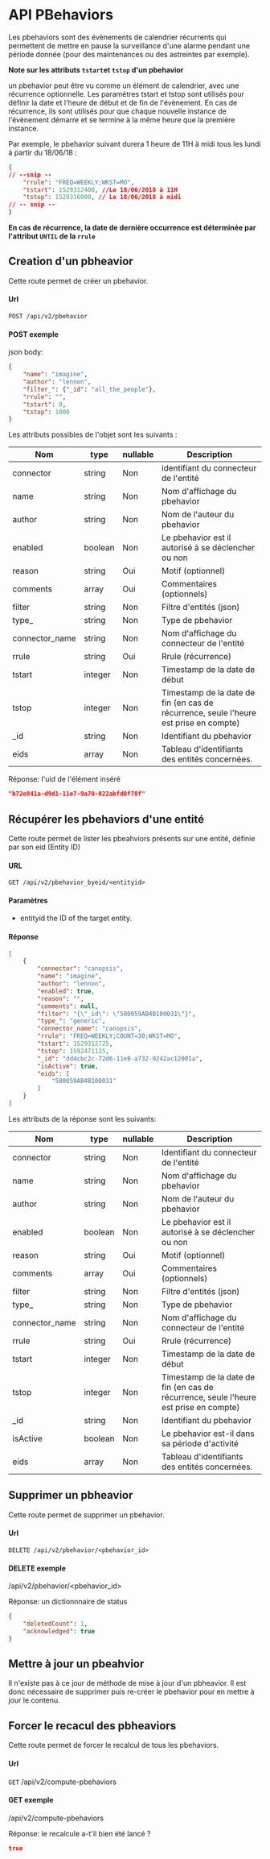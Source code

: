 # API PBehaviors

Les pbehaviors sont des évènements de calendrier récurrents qui permettent de mettre en pause la surveillance d'une alarme pendant une période donnée (pour des maintenances ou des astreintes par exemple).


**Note sur les attributs `tstart`et `tstop` d'un pbehavior**

un pbehavior peut être vu comme un élément de calendrier, avec une récurrence optionnelle. Les paramètres tstart et tstop sont utilisés pour définir la date et l'heure de début et de fin de l'évènement. En cas de récurrence, ils sont utilisés pour que chaque nouvelle instance de l'évènement démarre et se termine à la même heure que la première instance.

Par exemple, le pbehavior suivant durera 1 heure de 11H à midi tous les lundi à partir du 18/06/18 :

```json
{
// --snip --
	"rrule": "FREQ=WEEKLY;WKST=MO",
	"tstart": 1529312400, //Le 18/06/2018 à 11H
    "tstop": 1529316000, // Le 18/06/2018 à midi
// -- snip --
}
```

**En cas de récurrence, la date de dernière occurrence est déterminée par l'attribut `UNTIL` de la `rrule`**


## Creation d'un pbheavior

Cette route permet de créer un pbehavior.

#### Url

  `POST /api/v2/pbehavior`

#### POST exemple

json body:

```json
{
    "name": "imagine",
    "author": "lennon",
    "filter_": {"_id": "all_the_people"},
    "rrule": "",
    "tstart": 0,
    "tstop": 1000
}
```

Les attributs possibles de l'objet sont les suivants :


| Nom            | type    | nullable | Description                                                                           |
|----------------|---------|----------|---------------------------------------------------------------------------------------|
| connector      | string  | Non      | identifiant du connecteur de l'entité                                                 |
| name           | string  | Non      | Nom d'affichage du pbehavior                                                          |
| author         | string  | Non      | Nom de l'auteur du pbehavior                                                          |
| enabled        | boolean | Non      | Le pbehavior est il autorisé à se déclencher ou non                                   |
| reason         | string  | Oui      | Motif (optionnel)                                                                     |
| comments       | array   | Oui      | Commentaires (optionnels)                                                             |
| filter         | string  | Non      | Filtre d'entités (json)                                                               |
| type_          | string  | Non      | Type de pbehavior                                                                     |
| connector_name | string  | Non      | Nom d'affichage du connecteur de l'entité                                             |
| rrule          | string  | Oui      | Rrule (récurrence)                                                                    |
| tstart         | integer | Non      | Timestamp de la date de début                                                         |
| tstop          | integer | Non      | Timestamp de la date de fin (en cas de récurrence, seule l'heure est prise en compte) |
| _id            | string  | Non      | Identifiant du pbehavior                                                              |
| eids           | array   | Non      | Tableau d'identifiants des entités concernées.                                        |

Réponse: l'uid de l'élément inséré

```json
"b72e841a-d9d1-11e7-9a70-022abfd0f78f"
```

## Récupérer les pbehaviors d'une entité

Cette route permet de lister les pbeahviors présents sur une entité, définie par son eid (Entity ID)

#### URL
`GET /api/v2/pbehavior_byeid/<entityid>`

#### Paramètres
* entityid <string> the ID of the target entity.


#### Réponse

```json
[
    {
        "connector": "canopsis",
        "name": "imagine",
        "author": "lennon",
        "enabled": true,
        "reason": "",
        "comments": null,
        "filter": "{\"_id\": \"580059AB4B100031\"}",
        "type_": "generic",
        "connector_name": "canopsis",
        "rrule": "FREQ=WEEKLY;COUNT=30;WKST=MO",
        "tstart": 1529312725,
        "tstop": 1592471125,
        "_id": "dd4cbc2c-72d6-11e8-a732-0242ac12001a",
        "isActive": true,
        "eids": [
            "580059AB4B100031"
        ]
    }
]
```

Les attributs de la réponse sont les suivants:

| Nom            | type    | nullable | Description                                                                           |
|----------------|---------|----------|---------------------------------------------------------------------------------------|
| connector      | string  | Non      | Identifiant du connecteur de l'entité                                                 |
| name           | string  | Non      | Nom d'affichage du pbehavior                                                          |
| author         | string  | Non      | Nom de l'auteur du pbehavior                                                          |
| enabled        | boolean | Non      | Le pbehavior est il autorisé à se déclencher ou non                                   |
| reason         | string  | Oui      | Motif (optionnel)                                                                     |
| comments       | array   | Oui      | Commentaires (optionnels)                                                             |
| filter         | string  | Non      | Filtre d'entités (json)                                                               |
| type_          | string  | Non      | Type de pbehavior                                                                     |
| connector_name | string  | Non      | Nom d'affichage du connecteur de l'entité                                             |
| rrule          | string  | Oui      | Rrule (récurrence)                                                                    |
| tstart         | integer | Non      | Timestamp de la date de début                                                         |
| tstop          | integer | Non      | Timestamp de la date de fin (en cas de récurrence, seule l'heure est prise en compte) |
| _id            | string  | Non      | Identifiant du pbehavior                                                              |
| isActive       | boolean | Non      | Le pbehavior est-il dans sa période d'activité                                        |
| eids           | array   | Non      | Tableau d'identifiants des entités concernées.                                        |



## Supprimer un pbheavior

Cette route permet de supprimer un pbehavior.

#### Url

  `DELETE /api/v2/pbehavior/<pbehavior_id>`

#### DELETE exemple

/api/v2/pbehavior/<pbehavior_id>

Réponse: un dictionnnaire de status

```json
{
    "deletedCount": 1,
    "acknowledged": true
}
```


## Mettre à jour un pbeahvior

Il n'existe pas à ce jour de méthode de mise à jour d'un pbheavior. Il est donc nécessaire de supprimer puis re-créer le pbehavior pour en mettre à jour le contenu.

## Forcer le recacul des pbheaviors

Cette route permet de forcer le recalcul de tous les pbehaviors.

#### Url

  `GET` /api/v2/compute-pbehaviors

#### GET exemple

/api/v2/compute-pbehaviors

Réponse: le recalcule a-t'il bien été lancé ?

```json
true
```
